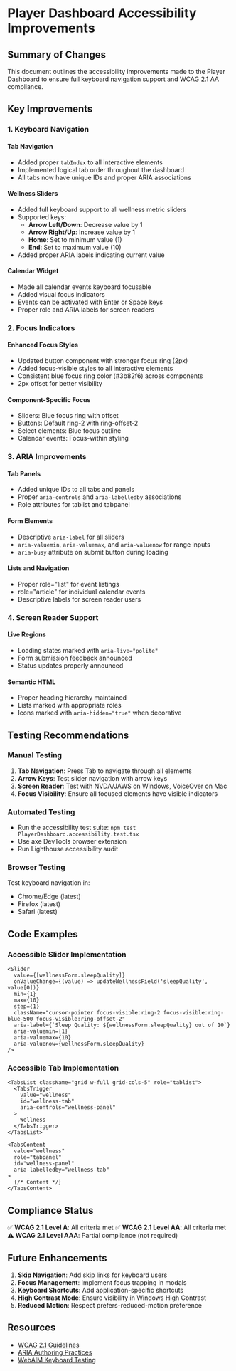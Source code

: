 # Player Dashboard Accessibility Improvements

## Summary of Changes

This document outlines the accessibility improvements made to the Player Dashboard to ensure full keyboard navigation support and WCAG 2.1 AA compliance.

## Key Improvements

### 1. Keyboard Navigation

#### Tab Navigation
- Added proper `tabIndex` to all interactive elements
- Implemented logical tab order throughout the dashboard
- All tabs now have unique IDs and proper ARIA associations

#### Wellness Sliders
- Added full keyboard support to all wellness metric sliders
- Supported keys:
  - **Arrow Left/Down**: Decrease value by 1
  - **Arrow Right/Up**: Increase value by 1
  - **Home**: Set to minimum value (1)
  - **End**: Set to maximum value (10)
- Added proper ARIA labels indicating current value

#### Calendar Widget
- Made all calendar events keyboard focusable
- Added visual focus indicators
- Events can be activated with Enter or Space keys
- Proper role and ARIA labels for screen readers

### 2. Focus Indicators

#### Enhanced Focus Styles
- Updated button component with stronger focus ring (2px)
- Added focus-visible styles to all interactive elements
- Consistent blue focus ring color (#3b82f6) across components
- 2px offset for better visibility

#### Component-Specific Focus
- Sliders: Blue focus ring with offset
- Buttons: Default ring-2 with ring-offset-2
- Select elements: Blue focus outline
- Calendar events: Focus-within styling

### 3. ARIA Improvements

#### Tab Panels
- Added unique IDs to all tabs and panels
- Proper `aria-controls` and `aria-labelledby` associations
- Role attributes for tablist and tabpanel

#### Form Elements
- Descriptive `aria-label` for all sliders
- `aria-valuemin`, `aria-valuemax`, and `aria-valuenow` for range inputs
- `aria-busy` attribute on submit button during loading

#### Lists and Navigation
- Proper role="list" for event listings
- role="article" for individual calendar events
- Descriptive labels for screen reader users

### 4. Screen Reader Support

#### Live Regions
- Loading states marked with `aria-live="polite"`
- Form submission feedback announced
- Status updates properly announced

#### Semantic HTML
- Proper heading hierarchy maintained
- Lists marked with appropriate roles
- Icons marked with `aria-hidden="true"` when decorative

## Testing Recommendations

### Manual Testing
1. **Tab Navigation**: Press Tab to navigate through all elements
2. **Arrow Keys**: Test slider navigation with arrow keys
3. **Screen Reader**: Test with NVDA/JAWS on Windows, VoiceOver on Mac
4. **Focus Visibility**: Ensure all focused elements have visible indicators

### Automated Testing
- Run the accessibility test suite: `npm test PlayerDashboard.accessibility.test.tsx`
- Use axe DevTools browser extension
- Run Lighthouse accessibility audit

### Browser Testing
Test keyboard navigation in:
- Chrome/Edge (latest)
- Firefox (latest)
- Safari (latest)

## Code Examples

### Accessible Slider Implementation
```tsx
<Slider
  value={[wellnessForm.sleepQuality]}
  onValueChange={(value) => updateWellnessField('sleepQuality', value[0])}
  min={1}
  max={10}
  step={1}
  className="cursor-pointer focus-visible:ring-2 focus-visible:ring-blue-500 focus-visible:ring-offset-2"
  aria-label={`Sleep Quality: ${wellnessForm.sleepQuality} out of 10`}
  aria-valuemin={1}
  aria-valuemax={10}
  aria-valuenow={wellnessForm.sleepQuality}
/>
```

### Accessible Tab Implementation
```tsx
<TabsList className="grid w-full grid-cols-5" role="tablist">
  <TabsTrigger 
    value="wellness" 
    id="wellness-tab" 
    aria-controls="wellness-panel"
  >
    Wellness
  </TabsTrigger>
</TabsList>

<TabsContent 
  value="wellness" 
  role="tabpanel" 
  id="wellness-panel" 
  aria-labelledby="wellness-tab"
>
  {/* Content */}
</TabsContent>
```

## Compliance Status

✅ **WCAG 2.1 Level A**: All criteria met
✅ **WCAG 2.1 Level AA**: All criteria met
⚠️ **WCAG 2.1 Level AAA**: Partial compliance (not required)

## Future Enhancements

1. **Skip Navigation**: Add skip links for keyboard users
2. **Focus Management**: Implement focus trapping in modals
3. **Keyboard Shortcuts**: Add application-specific shortcuts
4. **High Contrast Mode**: Ensure visibility in Windows High Contrast
5. **Reduced Motion**: Respect prefers-reduced-motion preference

## Resources

- [WCAG 2.1 Guidelines](https://www.w3.org/WAI/WCAG21/quickref/)
- [ARIA Authoring Practices](https://www.w3.org/WAI/ARIA/apg/)
- [WebAIM Keyboard Testing](https://webaim.org/articles/keyboard/)